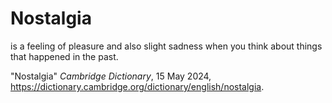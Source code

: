 # Nostalgia
is a feeling of pleasure and also slight sadness when you think about things that happened in the past.

"Nostalgia" *Cambridge Dictionary*, 15 May 2024, https://dictionary.cambridge.org/dictionary/english/nostalgia.